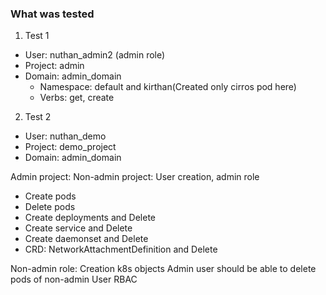 ### What was tested

1. Test 1
  * User: nuthan_admin2 (admin role)
  * Project: admin
  * Domain: admin_domain
    * Namespace: default and kirthan(Created only cirros pod here)
    * Verbs: get, create
2. Test 2
  * User: nuthan_demo
  * Project: demo_project
  * Domain: admin_domain


Admin project:
Non-admin project: User creation, admin role
  * Create pods
  * Delete pods
  * Create deployments and Delete
  * Create service and Delete
  * Create daemonset and Delete
  * CRD: NetworkAttachmentDefinition and Delete

Non-admin role: Creation k8s objects
Admin user should be able to delete pods of non-admin User
RBAC